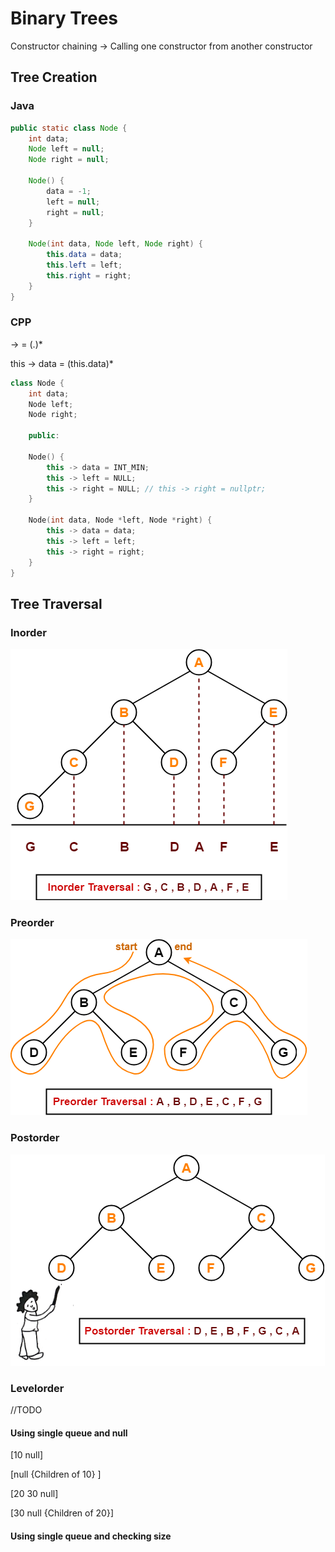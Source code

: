 # Binary Trees

Constructor chaining -> Calling one constructor from another constructor  

## Tree Creation

### Java

```java
public static class Node {
    int data;  
    Node left = null;
    Node right = null;

    Node() {
        data = -1;
        left = null;
        right = null;
    }

    Node(int data, Node left, Node right) {  
        this.data = data;
        this.left = left;
        this.right = right;
    }
}  
```

### CPP

-> = (.)*

this -> data = (this.data)*

```CPP
class Node {
    int data;  
    Node left;
    Node right;

    public:

    Node() {
        this -> data = INT_MIN;
        this -> left = NULL;
        this -> right = NULL; // this -> right = nullptr;
    }

    Node(int data, Node *left, Node *right) {  
        this -> data = data;
        this -> left = left;
        this -> right = right;
    }
}  
```

## Tree Traversal

### Inorder

![Inorder](./res/inorder.png)

### Preorder

![Preorder](./res/preorder.png "Preorder")

### Postorder

![Postorder](./res/postorder.png)

### Levelorder

//TODO

#### Using single queue and null

[10 null]

[null {Children of 10} ]

[20 30 null]

[30 null {Children of 20}]

#### Using single queue and checking size
